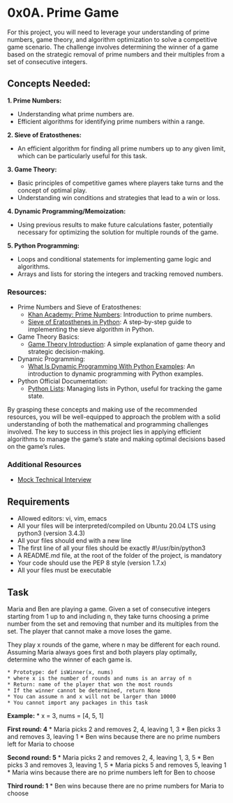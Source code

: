 # 0x0A. Prime Game
For this project, you will need to leverage your understanding of prime numbers, game theory, and algorithm optimization to solve a competitive game scenario. The challenge involves determining the winner of a game based on the strategic removal of prime numbers and their multiples from a set of consecutive integers.

## Concepts Needed:
**1. Prime Numbers:**

- Understanding what prime numbers are.
- Efficient algorithms for identifying prime numbers within a range.

**2. Sieve of Eratosthenes:**

- An efficient algorithm for finding all prime numbers up to any given limit, which can be particularly useful for this task.

**3. Game Theory:**

- Basic principles of competitive games where players take turns and the concept of optimal play.
- Understanding win conditions and strategies that lead to a win or loss.

**4. Dynamic Programming/Memoization:**

- Using previous results to make future calculations faster, potentially necessary for optimizing the solution for multiple rounds of the game.

**5. Python Programming:**

- Loops and conditional statements for implementing game logic and algorithms.
- Arrays and lists for storing the integers and tracking removed numbers.
### Resources:
- Prime Numbers and Sieve of Eratosthenes:
	* [Khan Academy: Prime Numbers](https://www.khanacademy.org/math/cc-fourth-grade-math/imp-factors-multiples-and-patterns/imp-prime-and-composite-numbers/v/prime-numbers): Introduction to prime numbers.
	* [Sieve of Eratosthenes in Python](https://www.geeksforgeeks.org/sieve-of-eratosthenes/): A step-by-step guide to implementing the sieve algorithm in Python.
- Game Theory Basics:
	* [Game Theory Introduction](https://www.investopedia.com/terms/g/gametheory.asp): A simple explanation of game theory and strategic decision-making.
- Dynamic Programming:
	* [What Is Dynamic Programming With Python Examples](https://skerritt.blog/dynamic-programming/): An introduction to dynamic programming with Python examples.
- Python Official Documentation:
	* [Python Lists](https://docs.python.org/3/tutorial/introduction.html#lists): Managing lists in Python, useful for tracking the game state.

By grasping these concepts and making use of the recommended resources, you will be well-equipped to approach the problem with a solid understanding of both the mathematical and programming challenges involved. The key to success in this project lies in applying efficient algorithms to manage the game’s state and making optimal decisions based on the game’s rules.

### Additional Resources
- [Mock Technical Interview](https://www.youtube.com/watch?feature=shared&v=Jw2pniZCLi8)

## Requirements
- Allowed editors: vi, vim, emacs
- All your files will be interpreted/compiled on Ubuntu 20.04 LTS using python3 (version 3.4.3)
- All your files should end with a new line
- The first line of all your files should be exactly #!/usr/bin/python3
- A README.md file, at the root of the folder of the project, is mandatory
- Your code should use the PEP 8 style (version 1.7.x)
- All your files must be executable

## Task
Maria and Ben are playing a game. Given a set of consecutive integers starting from 1 up to and including n, they take turns choosing a prime number from the set and removing that number and its multiples from the set. The player that cannot make a move loses the game.

They play x rounds of the game, where n may be different for each round. Assuming Maria always goes first and both players play optimally, determine who the winner of each game is.

	* Prototype: def isWinner(x, nums)
	* where x is the number of rounds and nums is an array of n
	* Return: name of the player that won the most rounds
	* If the winner cannot be determined, return None
	* You can assume n and x will not be larger than 10000
	* You cannot import any packages in this task
**Example:**
	* x = 3, nums = [4, 5, 1]

**First round: 4**
	* Maria picks 2 and removes 2, 4, leaving 1, 3
	* Ben picks 3 and removes 3, leaving 1
	* Ben wins because there are no prime numbers left for Maria to choose

**Second round: 5**
	* Maria picks 2 and removes 2, 4, leaving 1, 3, 5
	* Ben picks 3 and removes 3, leaving 1, 5
	* Maria picks 5 and removes 5, leaving 1
	* Maria wins because there are no prime numbers left for Ben to choose

**Third round: 1**
	* Ben wins because there are no prime numbers for Maria to choose
